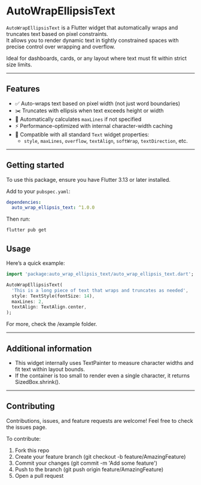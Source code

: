# AutoWrapEllipsisText

`AutoWrapEllipsisText` is a Flutter widget that automatically wraps and truncates text based on pixel constraints.  
It allows you to render dynamic text in tightly constrained spaces with precise control over wrapping and overflow.

Ideal for dashboards, cards, or any layout where text must fit within strict size limits.

---

## Features

- ✅ Auto-wraps text based on pixel width (not just word boundaries)
- ✂️ Truncates with ellipsis when text exceeds height or width
- 🧠 Automatically calculates `maxLines` if not specified
- ⚡️ Performance-optimized with internal character-width caching
- 🎯 Compatible with all standard `Text` widget properties:
  - `style`, `maxLines`, `overflow`, `textAlign`, `softWrap`, `textDirection`, etc.

---

## Getting started

To use this package, ensure you have Flutter 3.13 or later installed.

Add to your `pubspec.yaml`:

```yaml
dependencies:
  auto_wrap_ellipsis_text: ^1.0.0
```

Then run:

```bash
flutter pub get
```

## Usage

Here’s a quick example:

```dart
import 'package:auto_wrap_ellipsis_text/auto_wrap_ellipsis_text.dart';

AutoWrapEllipsisText(
  'This is a long piece of text that wraps and truncates as needed',
  style: TextStyle(fontSize: 14),
  maxLines: 2,
  textAlign: TextAlign.center,
);
```

For more, check the /example folder.

---

## Additional information

- This widget internally uses TextPainter to measure character widths and fit text within layout bounds.
- If the container is too small to render even a single character, it returns SizedBox.shrink().

---

## Contributing

Contributions, issues, and feature requests are welcome!
Feel free to check the issues page.

To contribute:

1. Fork this repo
2. Create your feature branch (git checkout -b feature/AmazingFeature)
3. Commit your changes (git commit -m 'Add some feature')
4. Push to the branch (git push origin feature/AmazingFeature)
5. Open a pull request
